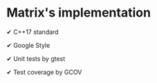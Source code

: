 # Matrix's implementation

✔ C++17 standard

✔ Google Style

✔ Unit tests by gtest

✔ Test coverage by GCOV


